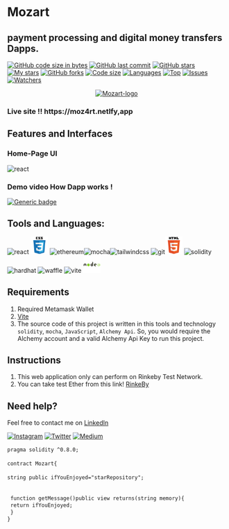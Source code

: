 # Mozart
## payment processing and digital money transfers Dapps.

[![GitHub code size in bytes](https://img.shields.io/github/languages/code-size/Dharma-09/Mozart?logo=github&style=for-the-badge)](https://github.com/Dharma-09/) 
[![GitHub last commit](https://img.shields.io/github/last-commit/Dharma-09/Mozart?style=for-the-badge&logo=git)](https://github.com/Apurva-tech/) 
[![GitHub stars](https://img.shields.io/github/stars/Dharma-09/Mozart?style=for-the-badge)](https://github.com/Dharma-09/Mozart/stargazers) 
[![My stars](https://img.shields.io/github/stars/Apurva-tech?affiliations=OWNER%2CCOLLABORATOR&style=for-the-badge&label=My%20stars)](https://github.com/Dharma-09/Mozart/stargazers) 
[![GitHub forks](https://img.shields.io/github/forks/Dharma-09/Mozart?style=for-the-badge&logo=git)](https://github.com/Dharma-09/Mozart/network)
[![Code size](https://img.shields.io/github/languages/code-size/Dharma-09/Mozart?style=for-the-badge)](https://github.com/Dharma-09/Mozart)
[![Languages](https://img.shields.io/github/languages/count/Dharma-09/Mozart?style=for-the-badge)](https://github.com/Dharma-09/Mozart)
[![Top](https://img.shields.io/github/languages/top/Dharma-09/Mozart?style=for-the-badge&label=Top%20Languages)](https://github.com/Dharma-09/Mozart)
[![Issues](https://img.shields.io/github/issues/Dharma-09/Mozart?style=for-the-badge&label=Issues)](https://github.com/Dharma-09/Mozart)
[![Watchers](	https://img.shields.io/github/watchers/Dharma-09/Mozart?label=Watch&style=for-the-badge)](https://github.com/Dharma-09/Mozart/) 

<p align="center">
<a href="https://gtihub.com/Dharma-09/Mozart">
<img src="https://user-images.githubusercontent.com/58421062/175859806-a55b6614-9ace-4bb7-90fc-70737252c194.png" style="width:300px" alt="Mozart-logo"/>
</a>

</p>

<h3> Live site !!
 https://moz4rt.netlfy,app


## Features and Interfaces
### Home-Page UI
<img src="https://user-images.githubusercontent.com/58421062/176170829-0af43684-b361-49f5-aa4b-ef97b834d6ea.png" alt="react" width="700" height="500"/>

### Demo video How Dapp works !
[![Generic badge](https://img.shields.io/badge/view-demo-blue?style=for-the-badge&label=View%20Demo%20Video)](https://user-images.githubusercontent.com/58421062/176170655-14b1f9e5-12ee-4714-a310-668f500acfcd.mp4) 
[![]()](https://user-images.githubusercontent.com/58421062/176170655-14b1f9e5-12ee-4714-a310-668f500acfcd.mp4) 


## Tools and Languages:
<p align="left"> <img src="https://www.vectorlogo.zone/logos/reactjs/reactjs-icon.svg" alt="react" width="40" height="40"/> <img src="https://raw.githubusercontent.com/devicons/devicon/master/icons/css3/css3-original-wordmark.svg" alt="css3" width="40" height="40"/>  <img src="https://www.vectorlogo.zone/logos/ethereum/ethereum-icon.svg" alt="ethereum" width="40" height="40"/><img src="https://www.vectorlogo.zone/logos/mochajs/mochajs-icon.svg" alt="mocha" width="40" height="40"/><img src="https://www.vectorlogo.zone/logos/tailwindcss/tailwindcss-icon.svg" alt="tailwindcss" width="40" height="40"/>  <img src="https://www.vectorlogo.zone/logos/git-scm/git-scm-icon.svg" alt="git" width="40" height="40"/><img src="https://raw.githubusercontent.com/devicons/devicon/master/icons/html5/html5-original-wordmark.svg" alt="html5" width="40" height="40"/> <img src="https://seeklogo.com/images/S/solidity-logo-D29CC3EB00-seeklogo.com.png?v=637807957510000000" alt="solidity" width="40" height="40"/><img src="https://seeklogo.com/images/H/hardhat-logo-888739EBB4-seeklogo.com.png" alt="hardhat" width="40" height="40"/> <img src="https://seeklogo.com/images/W/waffle-logo-8D3AE88071-seeklogo.com.png" alt="waffle" width="40" height="40"/> <img src="https://seeklogo.com/images/V/vite-logo-BFD4283991-seeklogo.com.png" alt="vite" width="40" height="40"/> <img src="https://raw.githubusercontent.com/devicons/devicon/master/icons/nodejs/nodejs-original-wordmark.svg" alt="nodejs" width="40" height="40"/></p>


## Requirements
1. Required Metamask Wallet
2. [Vite](https://vitejs.dev/guide/)
3. The source code of this project is written in this tools and technology `solidity`, `mocha`, `JavaScript`, `Alchemy Api`. So, you would require the Alchemy account and a valid Alchemy Api Key to run this project.


## Instructions
1. This web application only can perform on Rinkeby Test Network.
2. You can take test Ether from this link!
[RinkeBy](https://rinkebyfaucet.com/)

## Need help?
Feel free to contact me on [LinkedIn](https://www.linkedin.com/in/dharma09/) 

[![Instagram](https://img.shields.io/badge/Instagram-follow-purple.svg?logo=instagram&logoColor=white)](https://www.instagram.com/im_dharma09/) [![Twitter](https://img.shields.io/badge/Twitter-follow-blue.svg?logo=twitter&logoColor=white)](https://twitter.com/im_Dharma09) [![Medium](https://img.shields.io/badge/Medium-follow-black.svg?logo=medium&logoColor=white)](https://medium.com/@dharmik786)

```solidity
pragma solidity ^0.8.0;

contract Mozart{

string public ifYouEnjoyed="starRepository";


 function getMessage()public view returns(string memory){
 return ifYouEnjoyed;
 }
}
```
